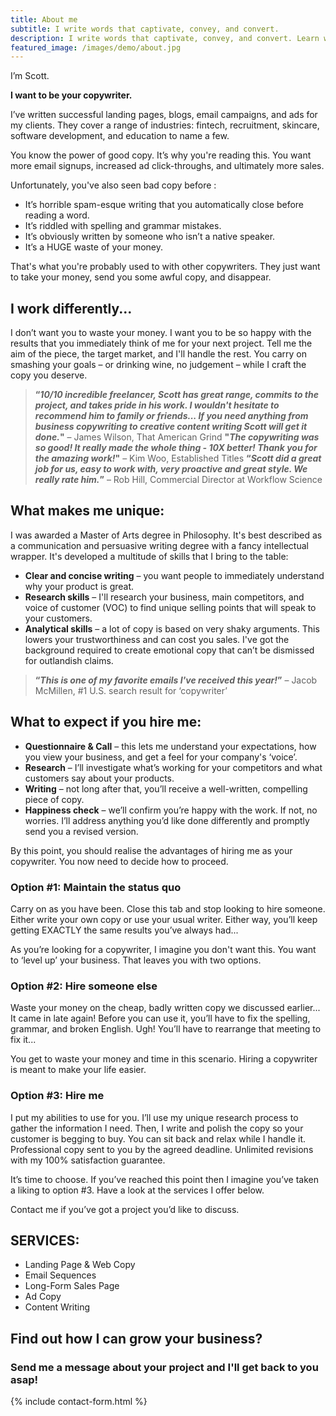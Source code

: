 ```yaml
---
title: About me
subtitle: I write words that captivate, convey, and convert.
description: I write words that captivate, convey, and convert. Learn what I can do for you | Scott O'Neill – Freelance Copywriter & Content Writer
featured_image: /images/demo/about.jpg
---
```


I’m Scott.

**I want to be your copywriter.**

I’ve written successful landing pages, blogs, email campaigns, and ads for my clients. They cover a range of industries: fintech, recruitment, skincare, software development, and education to name a few.

You know the power of good copy. It’s why you're reading this. You want more email signups, increased ad click-throughs, and ultimately more sales.

Unfortunately, you've also seen bad copy before :
 * It’s horrible spam-esque writing that you automatically close before reading a word.
 * It’s riddled with spelling and grammar mistakes.
 * It’s obviously written by someone who isn’t a native speaker.
 * It’s a HUGE waste of your money.

That's what you're probably used to with other copywriters. They just want to take your money, send you some awful copy, and disappear. 
## I work differently...

I don’t want you to waste your money. I want you to be so happy with the results that you immediately think of me for your next project. Tell me the aim of the piece, the target market, and I'll handle the rest. You carry on smashing your goals – or drinking wine, no judgement – while I craft the copy you deserve.

>**“*10/10 incredible freelancer, Scott has great range, commits to the project, and takes pride in his work. I wouldn't hesitate to recommend him to family or friends... If you need anything from business copywriting to creative content writing Scott will get it done.*"** – James Wilson, That American Grind 
>**"*The copywriting was so good! It really made the whole thing - 10X better! Thank you for the amazing work!*"** – Kim Woo, Established Titles
>**“*Scott did a great job for us, easy to work with, very proactive and great style. We really rate him.*”** – Rob Hill, Commercial Director at Workflow Science

## What makes me unique:
I was awarded a Master of Arts degree in Philosophy. It's best described as a communication and persuasive writing degree with a fancy intellectual wrapper. It's developed a multitude of skills that I bring to the table:

 * **Clear and concise writing** – you want people to immediately understand why your product is great.
 * **Research skills** – I'll research your business, main competitors, and voice of customer (VOC) to find unique selling points that will speak to your customers.
 * **Analytical skills** – a lot of copy is based on very shaky arguments. This lowers your trustworthiness and can cost you sales. I've got the background required to create emotional copy that can’t be dismissed for outlandish claims.

>**“*This is one of my favorite emails I've received this year!*”** – Jacob McMillen, #1 U.S. search result for ‘copywriter’

## What to expect if you hire me:
 * **Questionnaire & Call** – this lets me understand your expectations, how you view your business, and get a feel for your company's ‘voice’.
 * **Research** –  I’ll investigate what’s working for your competitors and what customers say about your products.
 * **Writing** – not long after that, you’ll receive a well-written, compelling piece of copy.
 * **Happiness check** – we’ll confirm you’re happy with the work. If not, no worries. I’ll address anything you’d like done differently and promptly send you a revised version.

By this point, you should realise the advantages of hiring me as your copywriter. You now need to decide how to proceed.
### Option #1: Maintain the status quo

Carry on as you have been. Close this tab and stop looking to hire someone. Either write your own copy or use your usual writer. Either way, you’ll keep getting EXACTLY the same results you’ve always had...

As you’re looking for a copywriter, I imagine you don't want this. You want to ‘level up’ your business. That leaves you with two options.

### Option #2: Hire someone else

Waste your money on the cheap, badly written copy we discussed earlier... It came in late again! Before you can use it, you’ll have to fix the spelling, grammar, and broken English. Ugh! You’ll have to rearrange that meeting to fix it...

You get to waste your money and time in this scenario. Hiring a copywriter is meant to make your life easier.

### Option #3: Hire me

I put my abilities to use for you. I’ll use my unique research process to gather the information I need. Then, I write and polish the copy so your customer is begging to buy. You can sit back and relax while I handle it. Professional copy sent to you by the agreed deadline. Unlimited revisions with my 100% satisfaction guarantee.

It’s time to choose. If you’ve reached this point then I imagine you’ve taken a liking to option #3. Have a look at the services I offer below. 

Contact me if you’ve got a project you’d like to discuss.

## SERVICES:

* Landing Page & Web Copy
* Email Sequences
* Long-Form Sales Page
* Ad Copy
* Content Writing

## Find out how I can grow your business? 
### Send me a message about your project and I'll get back to you asap!
{% include contact-form.html %}


